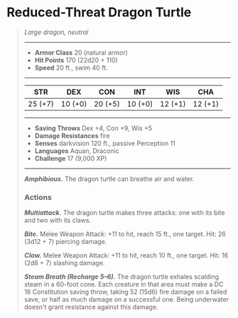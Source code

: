 # Reduced-Threat Dragon Turtle
>*Large dragon, neutral*
>___
>- **Armor Class** 20 (natural armor)
>- **Hit Points** 170 (22d20 + 110)
>- **Speed** 20 ft., swim 40 ft.
>___
>|STR|DEX|CON|INT|WIS|CHA|
>|:---:|:---:|:---:|:---:|:---:|:---:|
>|25 (+7)|10 (+0)|20 (+5)|10 (+0)|12 (+1)|12 (+1)|
>___
>- **Saving Throws** Dex +4, Con +9, Wis +5
>- **Damage Resistances** fire
>- **Senses** darkvision 120 ft., passive Perception 11
>- **Languages** Aquan, Draconic
>- **Challenge** 17 (9,000 XP)
>___
>***Amphibious.*** The dragon turtle can breathe air and water.  
>
>### Actions
>***Multiattack.*** The dragon turtle makes three attacks: one with its bite and two with its claws.  
>
>***Bite.*** Melee Weapon Attack: +11 to hit, reach 15 ft., one target. Hit: 26 (3d12 + 7) piercing damage.  
>
>***Claw.*** Melee Weapon Attack: +11 to hit, reach 10 ft., one target. Hit: 16 (2d8 + 7) slashing damage.  
>
>***Steam Breath (Recharge 5–6).*** The dragon turtle exhales scalding steam in a 60-foot cone. Each creature in that area must make a DC 16 Constitution saving throw, taking 52 (15d6) fire damage on a failed save, or half as much damage on a successful one. Being underwater doesn't grant resistance against this damage.